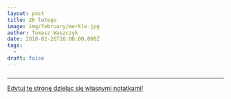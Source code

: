 ```yaml
---
layout: post
title: 26 lutego
image: img/february/merkle.jpg
author: Tomasz Waszczyk
date: 2018-02-26T10:00:00.000Z
tags:
  - 
draft: false
---
```


### 

---

<a href="https://github.com/TomaszWaszczyk/historia.waszczyk.com/edit/master/src/content/february-26.md" target="_blank">Edytuj tę stronę dzieląc się własnymi notatkami!</a>
